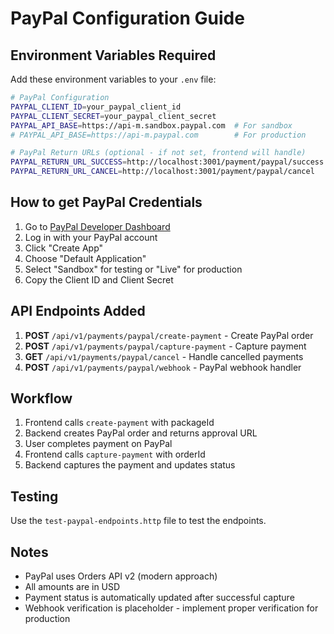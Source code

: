 # PayPal Configuration Guide

## Environment Variables Required

Add these environment variables to your `.env` file:

```bash
# PayPal Configuration
PAYPAL_CLIENT_ID=your_paypal_client_id
PAYPAL_CLIENT_SECRET=your_paypal_client_secret
PAYPAL_API_BASE=https://api-m.sandbox.paypal.com  # For sandbox
# PAYPAL_API_BASE=https://api-m.paypal.com        # For production

# PayPal Return URLs (optional - if not set, frontend will handle)
PAYPAL_RETURN_URL_SUCCESS=http://localhost:3001/payment/paypal/success
PAYPAL_RETURN_URL_CANCEL=http://localhost:3001/payment/paypal/cancel
```

## How to get PayPal Credentials

1. Go to [PayPal Developer Dashboard](https://developer.paypal.com/)
2. Log in with your PayPal account
3. Click "Create App"
4. Choose "Default Application" 
5. Select "Sandbox" for testing or "Live" for production
6. Copy the Client ID and Client Secret

## API Endpoints Added

1. **POST** `/api/v1/payments/paypal/create-payment` - Create PayPal order
2. **POST** `/api/v1/payments/paypal/capture-payment` - Capture payment
3. **GET** `/api/v1/payments/paypal/cancel` - Handle cancelled payments
4. **POST** `/api/v1/payments/paypal/webhook` - PayPal webhook handler

## Workflow

1. Frontend calls `create-payment` with packageId
2. Backend creates PayPal order and returns approval URL
3. User completes payment on PayPal
4. Frontend calls `capture-payment` with orderId
5. Backend captures the payment and updates status

## Testing

Use the `test-paypal-endpoints.http` file to test the endpoints.

## Notes

- PayPal uses Orders API v2 (modern approach)
- All amounts are in USD
- Payment status is automatically updated after successful capture
- Webhook verification is placeholder - implement proper verification for production